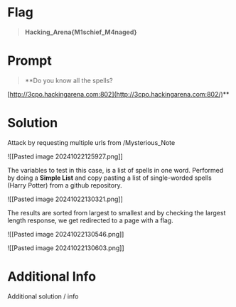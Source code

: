 # Flag

> **Hacking_Arena{M1schief_M4naged}**

# Prompt

> **Do you know all the spells?

[http://3cpo.hackingarena.com:802](http://3cpo.hackingarena.com:802/)**

# Solution

Attack by requesting multiple urls from /Mysterious_Note

![[Pasted image 20241022125927.png]]

The variables to test in this case, is a list of spells in one word. Performed by doing a **Simple List** and copy pasting a list of single-worded spells (Harry Potter) from a github repository.

![[Pasted image 20241022130321.png]]

The results are sorted from largest to smallest and by checking the largest length response, we get redirected to a page with a flag.

![[Pasted image 20241022130546.png]]

![[Pasted image 20241022130603.png]]
# Additional Info

Additional solution / info
